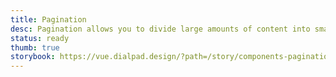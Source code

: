 ```yaml
---
title: Pagination
desc: Pagination allows you to divide large amounts of content into smaller chunks across multiple pages.
status: ready
thumb: true
storybook: https://vue.dialpad.design/?path=/story/components-pagination--default
---
```


<code-well-header>
  <dt-pagination
    :total-pages="25"
    aria-label="Pagination"
    prev-aria-label="Previous page"
    next-aria-label="Next page"
    :page-number-aria-label="() => {}"
  />
</code-well-header>
